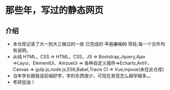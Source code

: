 # 那些年，写过的静态网页

## 介绍

- 本仓库记录了大一到大三做过的一些 已完成的 ~~不忍直视的~~ 项目,每一个文件均有说明。
- 从纯 HTML，CSS => HTML，CSS，JS => Bootstrap,Jquery,Ajax =>Layui、ElementUi、AmzueUi => 各种自定义插件=>Echarts,AntV，Canvas => gulp.js,node.js,ES6,Babel,Travis CI => Vue,mpvue(未在此仓库)
- 当年学长跟我说前端好学，学的东西很少，可现在发现怎么越学越多。。
- 考研加油！
